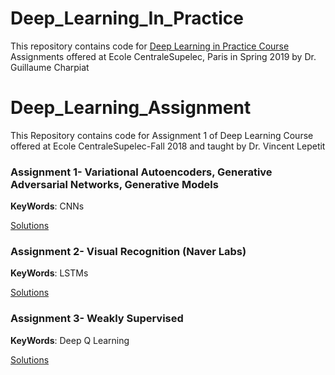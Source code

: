 # Deep_Learning_In_Practice
This repository contains code for [Deep Learning in Practice Course](https://www.lri.fr/~gcharpia/deeppractice/) Assignments offered at Ecole CentraleSupelec, Paris in Spring 2019 by Dr. Guillaume Charpiat

# Deep_Learning_Assignment
This Repository contains code for Assignment 1 of Deep Learning Course offered at Ecole CentraleSupelec-Fall 2018 and taught by Dr. Vincent Lepetit

### Assignment 1- Variational Autoencoders, Generative Adversarial Networks, Generative Models

__KeyWords__: CNNs

[Solutions](Assignment1/TD-GAN-VAE.ipynb)
 
 ### Assignment 2- Visual Recognition (Naver Labs)
 
 __KeyWords__: LSTMs
 
 [Solutions](Assignment_2_Naver_Labs/RAI_TSOU_Deep_Learning_in_Practice_Assignment2_Naver_Labs.pdf)
 
 ### Assignment 3- Weakly Supervised
 
  __KeyWords__: Deep Q Learning
 
  [Solutions](Assignment_3/RAI_Ayush_K.ipynb)
